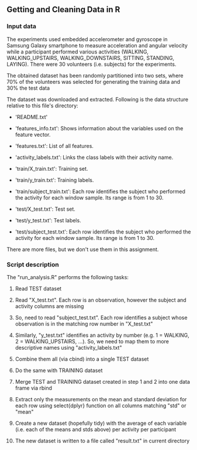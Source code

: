 ## Getting and Cleaning Data in R

### Input data
The experiments used embedded accelerometer and gyroscope in Samsung Galaxy smartphone to measure acceleration and angular velocity while a participant performed various activities 
(WALKING, WALKING_UPSTAIRS, WALKING_DOWNSTAIRS, SITTING, STANDING, LAYING). There were 30 volunteers (i.e. subjects) for the experiments.

The obtained dataset has been randomly partitioned into two sets, where 70% of the volunteers was selected for generating the training data
and 30% the test data

The dataset was downloaded and extracted. Following is the data structure relative to this file's directory:

- 'README.txt'

- 'features_info.txt': Shows information about the variables used on the feature vector.

- 'features.txt': List of all features.

- 'activity_labels.txt': Links the class labels with their activity name.


- 'train/X_train.txt': Training set.

- 'train/y_train.txt': Training labels.

- 'train/subject_train.txt': Each row identifies the subject who performed the activity for each window sample. Its range is from 1 to 30. 


- 'test/X_test.txt': Test set.

- 'test/y_test.txt': Test labels.

- 'test/subject_test.txt': Each row identifies the subject who performed the activity for each window sample. Its range is from 1 to 30. 


There are more files, but we don't use them in this assignment.


### Script description

The "run_analysis.R" performs the following tasks:

1. Read TEST dataset

  1. Read "X_test.txt". Each row is an observation, however the subject and activity columns are missing
  
  2. So, need to read "subject_test.txt". Each row identifies a subject whose observation is in the matching row number in "X_test.txt"
  
  3. Similarly, "y_test.txt" identifies an activity by number (e.g. 1 = WALKING, 2 = WALKING_UPSTAIRS, ...). 
  So, we need to map them to more descriptive names using "activity_labels.txt"
  
  4. Combine them all (via cbind) into a single TEST dataset
  
2. Do the same with TRAINING dataset

3. Merge TEST and TRAINING dataset created in step 1 and 2 into one data frame via rbind

4. Extract only the measurements on the mean and standard deviation for each row using select{dplyr} function on all columns matching "std" or "mean" 

5. Create a new dataset (hopefully tidy) with the average of each variable (i.e. each of the means and stds above) per activity per participant

6. The new dataset is written to a file called "result.txt" in current directory




